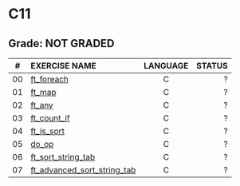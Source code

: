 # C11

## Grade: NOT GRADED

|#	|EXERCISE NAME	                  	|LANGUAGE		|STATUS		
|:-:|:--								|:-:		  	|--:			
|00 |[ft_foreach](./ex00)					|C        		|?
|01 |[ft_map](./ex01)					|C        		|?
|02 |[ft_any](./ex02)					|C        		|?
|03 |[ft_count_if](./ex03)					|C        		|?
|04 |[ft_is_sort](./ex04)					|C        		|?
|05 |[do_op](./ex05)					|C        		|?
|06 |[ft_sort_string_tab](./ex06)					|C        		|?
|07 |[ft_advanced_sort_string_tab](./ex07)					|C        		|?
